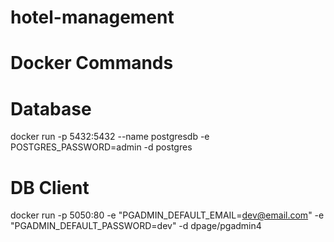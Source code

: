 # hotel-management

# Docker Commands

# Database

docker run -p 5432:5432 --name postgresdb -e POSTGRES_PASSWORD=admin -d postgres

# DB Client

docker run -p 5050:80 -e "PGADMIN_DEFAULT_EMAIL=dev@email.com" -e "PGADMIN_DEFAULT_PASSWORD=dev" -d dpage/pgadmin4
